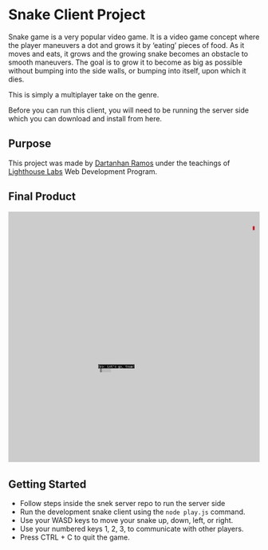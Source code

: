 # Snake Client Project

Snake game is a very popular video game. It is a video game concept where the player maneuvers a dot and grows it by ‘eating’ pieces of food. As it moves and eats, it grows and the growing snake becomes an obstacle to smooth maneuvers. The goal is to grow it to become as big as possible without bumping into the side walls, or bumping into itself, upon which it dies.

This is simply a multiplayer take on the genre.

Before you can run this client, you will need to be running the server side which you can download and install from here. 

## Purpose

This project was made by [Dartanhan Ramos](https://github.com/dartRamos) under the teachings of [Lighthouse Labs](https://www.lighthouselabs.ca/) Web Development Program.

## Final Product

![A image of completed game](snake.png)


## Getting Started

- Follow steps inside the snek server repo to run the server side
- Run the development snake client using the `node play.js` command.
- Use your WASD keys to move your snake up, down, left, or right.
- Use your numbered keys 1, 2, 3, to communicate with other players.
- Press CTRL + C to quit the game.